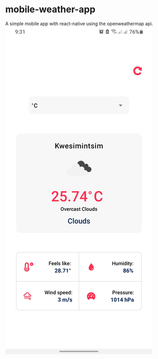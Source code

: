 # mobile-weather-app

A simple mobile app with react-native using the openweathermap api.
![demo](https://github.com/huzaifah050/mobile-weather-app/blob/main/assets/demo.jpeg?raw=true)
